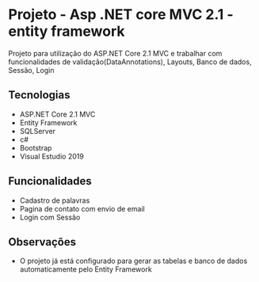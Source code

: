 # Projeto - Asp .NET core MVC 2.1 - entity framework
  Projeto para utilização do ASP.NET Core 2.1 MVC e trabalhar com funcionalidades de validação(DataAnnotations), Layouts, Banco de dados, Sessão, Login
  
## Tecnologias

* ASP.NET Core 2.1 MVC
* Entity Framework
* SQLServer 
* c#
* Bootstrap
* Visual Estudio 2019


## Funcionalidades

* Cadastro de palavras
* Pagina de contato com envio de email
* Login com Sessão

## Observações

* O projeto já está configurado para gerar as tabelas e banco de dados automaticamente pelo Entity Framework

